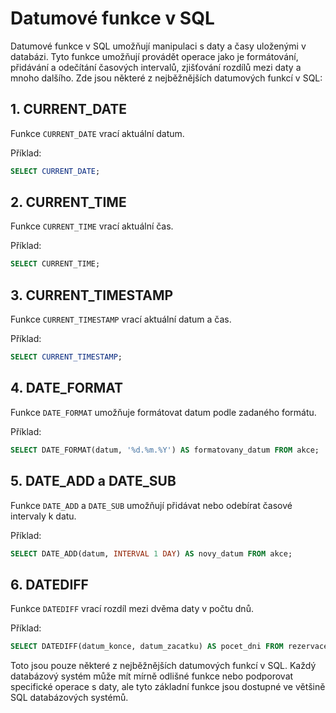 # Datumové funkce v SQL

Datumové funkce v SQL umožňují manipulaci s daty a časy uloženými v databázi. Tyto funkce umožňují provádět operace jako je formátování, přidávání a odečítání časových intervalů, zjišťování rozdílů mezi daty a mnoho dalšího. Zde jsou některé z nejběžnějších datumových funkcí v SQL:

## 1. CURRENT_DATE

Funkce `CURRENT_DATE` vrací aktuální datum.

Příklad:

```sql
SELECT CURRENT_DATE;
```

## 2. CURRENT_TIME

Funkce `CURRENT_TIME` vrací aktuální čas.

Příklad:

```sql
SELECT CURRENT_TIME;
```

## 3. CURRENT_TIMESTAMP

Funkce `CURRENT_TIMESTAMP` vrací aktuální datum a čas.

Příklad:

```sql
SELECT CURRENT_TIMESTAMP;
```

## 4. DATE_FORMAT

Funkce `DATE_FORMAT` umožňuje formátovat datum podle zadaného formátu.

Příklad:

```sql
SELECT DATE_FORMAT(datum, '%d.%m.%Y') AS formatovany_datum FROM akce;
```

## 5. DATE_ADD a DATE_SUB

Funkce `DATE_ADD` a `DATE_SUB` umožňují přidávat nebo odebírat časové intervaly k datu.

Příklad:

```sql
SELECT DATE_ADD(datum, INTERVAL 1 DAY) AS novy_datum FROM akce;
```

## 6. DATEDIFF

Funkce `DATEDIFF` vrací rozdíl mezi dvěma daty v počtu dnů.

Příklad:

```sql
SELECT DATEDIFF(datum_konce, datum_zacatku) AS pocet_dni FROM rezervace;
```

Toto jsou pouze některé z nejběžnějších datumových funkcí v SQL. Každý databázový systém může mít mírně odlišné funkce nebo podporovat specifické operace s daty, ale tyto základní funkce jsou dostupné ve většině SQL databázových systémů.

